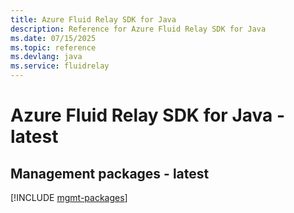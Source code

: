 ```yaml
---
title: Azure Fluid Relay SDK for Java
description: Reference for Azure Fluid Relay SDK for Java
ms.date: 07/15/2025
ms.topic: reference
ms.devlang: java
ms.service: fluidrelay
---
```

# Azure Fluid Relay SDK for Java - latest

## Management packages - latest
[!INCLUDE [mgmt-packages](fluid-relay-mgmt-index.md)]